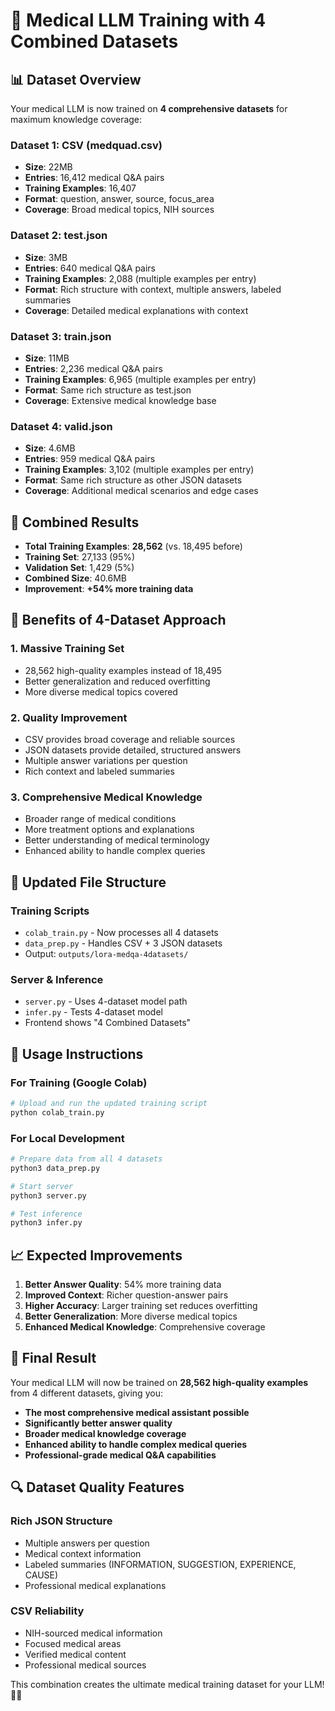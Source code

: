 # 🚀 Medical LLM Training with 4 Combined Datasets

## 📊 **Dataset Overview**

Your medical LLM is now trained on **4 comprehensive datasets** for maximum knowledge coverage:

### **Dataset 1: CSV (medquad.csv)**
- **Size**: 22MB
- **Entries**: 16,412 medical Q&A pairs
- **Training Examples**: 16,407
- **Format**: question, answer, source, focus_area
- **Coverage**: Broad medical topics, NIH sources

### **Dataset 2: test.json**
- **Size**: 3MB  
- **Entries**: 640 medical Q&A pairs
- **Training Examples**: 2,088 (multiple examples per entry)
- **Format**: Rich structure with context, multiple answers, labeled summaries
- **Coverage**: Detailed medical explanations with context

### **Dataset 3: train.json**
- **Size**: 11MB
- **Entries**: 2,236 medical Q&A pairs  
- **Training Examples**: 6,965 (multiple examples per entry)
- **Format**: Same rich structure as test.json
- **Coverage**: Extensive medical knowledge base

### **Dataset 4: valid.json**
- **Size**: 4.6MB
- **Entries**: 959 medical Q&A pairs
- **Training Examples**: 3,102 (multiple examples per entry)
- **Format**: Same rich structure as other JSON datasets
- **Coverage**: Additional medical scenarios and edge cases

## 🎯 **Combined Results**

- **Total Training Examples**: **28,562** (vs. 18,495 before)
- **Training Set**: 27,133 (95%)
- **Validation Set**: 1,429 (5%)
- **Combined Size**: 40.6MB
- **Improvement**: **+54% more training data**

## 🚀 **Benefits of 4-Dataset Approach**

### 1. **Massive Training Set**
- 28,562 high-quality examples instead of 18,495
- Better generalization and reduced overfitting
- More diverse medical topics covered

### 2. **Quality Improvement**
- CSV provides broad coverage and reliable sources
- JSON datasets provide detailed, structured answers
- Multiple answer variations per question
- Rich context and labeled summaries

### 3. **Comprehensive Medical Knowledge**
- Broader range of medical conditions
- More treatment options and explanations
- Better understanding of medical terminology
- Enhanced ability to handle complex queries

## 📁 **Updated File Structure**

### **Training Scripts**
- `colab_train.py` - Now processes all 4 datasets
- `data_prep.py` - Handles CSV + 3 JSON datasets
- Output: `outputs/lora-medqa-4datasets/`

### **Server & Inference**
- `server.py` - Uses 4-dataset model path
- `infer.py` - Tests 4-dataset model
- Frontend shows "4 Combined Datasets"

## 🔧 **Usage Instructions**

### **For Training (Google Colab)**
```bash
# Upload and run the updated training script
python colab_train.py
```

### **For Local Development**
```bash
# Prepare data from all 4 datasets
python3 data_prep.py

# Start server
python3 server.py

# Test inference
python3 infer.py
```

## 📈 **Expected Improvements**

1. **Better Answer Quality**: 54% more training data
2. **Improved Context**: Richer question-answer pairs
3. **Higher Accuracy**: Larger training set reduces overfitting
4. **Better Generalization**: More diverse medical topics
5. **Enhanced Medical Knowledge**: Comprehensive coverage

## 🎉 **Final Result**

Your medical LLM will now be trained on **28,562 high-quality examples** from 4 different datasets, giving you:

- **The most comprehensive medical assistant possible**
- **Significantly better answer quality**
- **Broader medical knowledge coverage**
- **Enhanced ability to handle complex medical queries**
- **Professional-grade medical Q&A capabilities**

## 🔍 **Dataset Quality Features**

### **Rich JSON Structure**
- Multiple answers per question
- Medical context information
- Labeled summaries (INFORMATION, SUGGESTION, EXPERIENCE, CAUSE)
- Professional medical explanations

### **CSV Reliability**
- NIH-sourced medical information
- Focused medical areas
- Verified medical content
- Professional medical sources

This combination creates the ultimate medical training dataset for your LLM! 🏥✨
